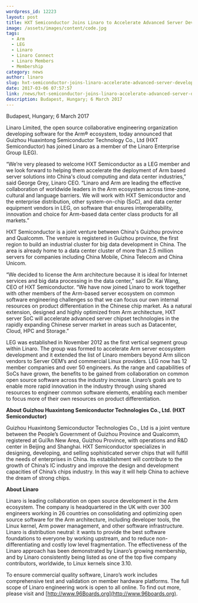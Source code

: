 ```yaml
---
wordpress_id: 12223
layout: post
title: HXT Semiconductor Joins Linaro to Accelerate Advanced Server Development on Arm
image: /assets/images/content/code.jpg
tags:
  - Arm
  - LEG
  - Linaro
  - Linaro Connect
  - Linaro Members
  - Membership
category: news
author: linaro
slug: hxt-semiconductor-joins-linaro-accelerate-advanced-server-development-arm
date: 2017-03-06 07:57:57
link: /news/hxt-semiconductor-joins-linaro-accelerate-advanced-server-development-arm/
description: Budapest, Hungary; 6 March 2017
---
```

Budapest, Hungary; 6 March 2017

Linaro Limited, the open source collaborative engineering organization developing software for the Arm® ecosystem, today announced that Guizhou Huaxintong Semiconductor Technology Co., Ltd (HXT Semiconductor) has joined Linaro as a member of the Linaro Enterprise Group (LEG).

“We’re very pleased to welcome HXT Semiconductor as a LEG member and we look forward to helping them accelerate the deployment of Arm based server solutions into China's cloud computing and data center industries,” said George Grey, Linaro CEO. “Linaro and Arm are leading the effective collaboration of worldwide leaders in the Arm ecosystem across time-zone, cultural and language barriers. We will work with HXT Semiconductor and the enterprise distribution, other system-on-chip (SoC), and data center equipment vendors in LEG, on software that ensures interoperability, innovation and choice for Arm-based data center class products for all markets.”

HXT Semiconductor is a joint venture between China's Guizhou province and Qualcomm. The venture is registered in Guizhou province, the first region to build an industrial cluster for big data development in China. The area is already home to a data center cluster of more than 2.5 million servers for companies including China Mobile, China Telecom and China Unicom.

“We decided to license the Arm architecture because it is ideal for Internet services and big data processing in the data center,” said Dr. Kai Wang, CEO of HXT Semiconductor. “We have now joined Linaro to work together with other members of the Arm-based server ecosystem on common software engineering challenges so that we can focus our own internal resources on product differentiation in the Chinese chip market. As a natural extension, designed and highly optimized from Arm architecture, HXT server SoC will accelerate advanced server chipset technologies in the rapidly expanding Chinese server market in areas such as Datacenter, Cloud, HPC and Storage.”

LEG was established in November 2012 as the first vertical segment group within Linaro. The group was formed to accelerate Arm server ecosystem development and it extended the list of Linaro members beyond Arm silicon vendors to Server OEM’s and commercial Linux providers. LEG now has 12 member companies and over 50 engineers. As the range and capabilities of SoCs have grown, the benefits to be gained from collaboration on common open source software across the industry increase. Linaro’s goals are to enable more rapid innovation in the industry through using shared resources to engineer common software elements, enabling each member to focus more of their own resources on product differentiation.

**About Guizhou Huaxintong Semiconductor Technologies Co., Ltd. (HXT Semiconductor)**

Guizhou Huaxintong Semiconductor Technologies Co., Ltd is a joint venture between the People’s Government of Guizhou Province and Qualcomm, registered at Gui’An New Area, Guizhou Province, with operations and R&D center in Beijing and Shanghai. HXT Semiconductor specializes in designing, developing, and selling sophisticated server chips that will fulfill the needs of enterprises in China. Its establishment will contribute to the growth of China’s IC industry and improve the design and development capacities of China’s chips industry. In this way it will help China to achieve the dream of strong chips. 

**About Linaro**

Linaro is leading collaboration on open source development in the Arm ecosystem. The company is headquartered in the UK with over 300 engineers working in 26 countries on consolidating and optimizing open source software for the Arm architecture, including developer tools, the Linux kernel, Arm power management, and other software infrastructure. Linaro is distribution neutral: it wants to provide the best software foundations to everyone by working upstream, and to reduce non-differentiating and costly low level fragmentation. The effectiveness of the Linaro approach has been demonstrated by Linaro’s growing membership, and by Linaro consistently being listed as one of the top five company contributors, worldwide, to Linux kernels since 3.10.

To ensure commercial quality software, Linaro’s work includes comprehensive test and validation on member hardware platforms. The full scope of Linaro engineering work is open to all online. To find out more, please visit [](<>) and [http://www.96Boards.org](http://www.96boards.org).